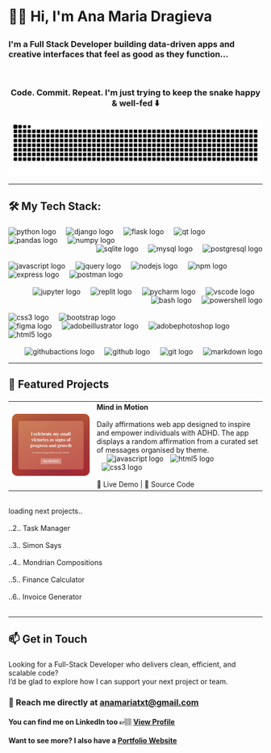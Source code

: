 # <p align="left">👋🏼 Hi, I'm Ana Maria Dragieva</p>

### <p align="left">I'm a Full Stack Developer building data-driven apps and creative interfaces that feel as good as they function...</p>
<br>

### <p align="center">Code. Commit. Repeat. I'm just trying to keep the snake happy & well-fed ⬇️</p>

<picture>
  <source media="(prefers-color-scheme: dark)" srcset="https://raw.githubusercontent.com/anamariadragieva/anamariadragieva/output/snake-dark.svg" />
  <source media="(prefers-color-scheme: light)" srcset="https://raw.githubusercontent.com/anamariadragieva/anamariadragieva/output/snake.svg" />
  <img alt="GitHub Snake animation" src="https://raw.githubusercontent.com/anamariadragieva/anamariadragieva/output/snake.svg" />
</picture>

---
## <p align="left">🛠️ My Tech Stack:</p>

<div align="left">
  <img src="https://img.shields.io/badge/Python-3776AB?logo=python&logoColor=white&style=for-the-badge" style="pointer-events: none;" height="40" alt="python logo"  />
  <img width="12" />
  <img src="https://skillicons.dev/icons?i=django" height="40" alt="django logo"  />
  <img width="12" />
  <img src="https://skillicons.dev/icons?i=flask" height="40" alt="flask logo"  />
  <img width="12" />
  <img src="https://cdn.simpleicons.org/qt/41CD52" height="40" alt="qt logo"  />
  <img width="12" />
  <img src="https://img.shields.io/badge/pandas-150458?logo=pandas&logoColor=white&style=for-the-badge" height="40" alt="pandas logo"  />
  <img width="12" />
  <img src="https://cdn.jsdelivr.net/gh/devicons/devicon/icons/numpy/numpy-original.svg" height="40" alt="numpy logo"  />
</div>

<div align="right">
  <img src="https://cdn.simpleicons.org/sqlite/003B57" height="40" alt="sqlite logo"  />
  <img width="12" />
  <img src="https://cdn.simpleicons.org/mysql/4479A1" height="40" alt="mysql logo"  />
  <img width="12" />
  <img src="https://cdn.simpleicons.org/postgresql/4169E1" height="40" alt="postgresql logo"  />
  <br><br>
</div>

<div align="left">
  <img src="https://img.shields.io/badge/JavaScript-F7DF1E?logo=javascript&logoColor=black&style=for-the-badge" height="40" alt="javascript logo"  />
  <img width="12" />
  <img src="https://skillicons.dev/icons?i=jquery" height="40" alt="jquery logo"  />
  <img width="12" />
  <img src="https://cdn.simpleicons.org/nodedotjs/339933" height="40" alt="nodejs logo"  />
  <img width="12" />
  <img src="https://img.shields.io/badge/npm-CB3837?logo=npm&logoColor=white&style=for-the-badge" height="40" alt="npm logo"  />
  <img width="12" />
  <img src="https://cdn.simpleicons.org/express/000000" height="40" alt="express logo"  />
  <img width="12" />
  <img src="https://cdn.simpleicons.org/postman/FF6C37" height="40" alt="postman logo"  />
  <br><br>
</div>

<div align="right">  
  <img src="https://cdn.jsdelivr.net/gh/devicons/devicon/icons/jupyter/jupyter-original.svg" height="40" alt="jupyter logo"  />
  <img width="12" />
  <img src="https://cdn.simpleicons.org/replit/F26207" height="40" alt="replit logo"  />
  <img width="12" />
  <img src="https://cdn.jsdelivr.net/gh/devicons/devicon/icons/pycharm/pycharm-original.svg" height="40" alt="pycharm logo"  />
  <img width="12" />
  <img src="https://cdn.jsdelivr.net/gh/devicons/devicon/icons/vscode/vscode-original.svg" height="40" alt="vscode logo"  />
  <img width="12" />
  <img src="https://cdn.simpleicons.org/gnubash/4EAA25" height="40" alt="bash logo"  />
  <img width="12" />
  <img src="https://img.shields.io/badge/PowerShell-5391FE?logo=powershell&logoColor=black&style=for-the-badge" height="40" alt="powershell logo"  />
  <br><br>
</div>

<div align="left">
  <img src="https://img.shields.io/badge/CSS3-1572B6?logo=css3&logoColor=white&style=for-the-badge" height="40" alt="css3 logo"  />
  <img width="12" />
  <img src="https://cdn.jsdelivr.net/gh/devicons/devicon/icons/bootstrap/bootstrap-original.svg" height="40" alt="bootstrap logo"  />
  <br>
  <img src="https://cdn.jsdelivr.net/gh/devicons/devicon/icons/figma/figma-original.svg" height="40" alt="figma logo"  />
  <img width="12" />
  <img src="https://skillicons.dev/icons?i=ai" height="40" alt="adobeillustrator logo"  />
  <img width="12" />
  <img src="https://skillicons.dev/icons?i=ps" height="40" alt="adobephotoshop logo"  />
    <img width="12" />
  <img src="https://img.shields.io/badge/HTML5-E34F26?logo=html5&logoColor=white&style=for-the-badge" height="40" alt="html5 logo"  />
  <br><br>
</div>

<div align="right">  
  <img src="https://cdn.simpleicons.org/githubactions/2088FF" height="35" alt="githubactions logo"  />
  <img width="12" />
  <img src="https://cdn.simpleicons.org/github/181717" height="40" alt="github logo"  />
  <img width="12" />
  <img src="https://skillicons.dev/icons?i=git" height="35" alt="git logo"  />
  <img width="12" />
  <img src="https://img.shields.io/badge/Markdown-000000?logo=markdown&logoColor=white&style=for-the-badge" height="40" alt="markdown logo"  />
</div>


---
## <p align="left">🚀 Featured Projects</p>

<table>
  <tr>
    <td>
      <img src="./images/mim-1.jpg" style="border-radius: 10px;"  alt="Mind in Motion App"/>
    </td>
    <td>
      <strong>Mind in Motion</strong>
      <br><br>
      Daily affirmations web app designed to inspire and empower individuals with ADHD. The app displays a random affirmation from a curated set of messages organised by theme.
      <img  src="https://skillicons.dev/icons?i=js" style="pointer-events: none; margin-left: 20px;" height="15" alt="javascript logo"  />
      <img src="https://skillicons.dev/icons?i=html" style="pointer-events: none; margin-left: 10px;" height="16" alt="html5 logo" />
      <img src="https://skillicons.dev/icons?i=css" style="pointer-events: none; margin-left: 10px;" height="17" alt="css3 logo"  />
      <br><br>
      🔗 <a href="https://github.com/anamariadragieva/mind-in-motion-web-app" style="text-decoration: none;">Live Demo </a> |  
      📁 <a href="https://github.com/anamariadragieva/mind-in-motion-web-app" style="text-decoration: none;">Source Code</a>
      <br>
    </td>
  </tr>
</table>

<br>
loading next projects..
<br>
<br>
..2.. Task Manager
<br>
<br>
..3.. Simon Says
<br>
<br>
..4.. Mondrian Compositions
<br>
<br>
..5.. Finance Calculator
<br>
<br>
..6.. Invoice Generator
<br><br>

---
## <p align="left">📫 Get in Touch<br>

Looking for a Full-Stack Developer who delivers clean, efficient, and scalable code?
<br>
I’d be glad to explore how I can support your next project or team.

### <p align="left">📧 Reach me directly at anamariatxt@gmail.com</p>


#### You can find me on LinkedIn too 👉🏼 [View Profile](https://www.linkedin.com/in/anamariadragieva/)

#### Want to see more? I also have a [Portfolio Website](https://anamariadragieva.github.io/ana-maria-dragieva/)</p>
